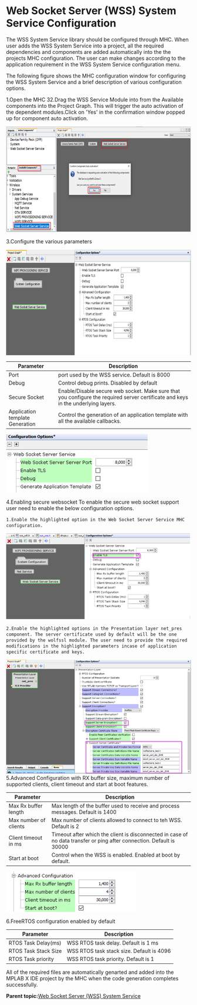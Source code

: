 # Web Socket Server \(WSS\) System Service Configuration

The WSS System Service library should be configured through MHC. When user adds the WSS System Service into a project, all the required dependencies and components are added automatically into the the projects MHC configuration. The user can make changes according to the application requirement in the WSS System Service configuration menu.

The following figure shows the MHC configuration window for configuring the WSS System Service and a brief description of various configuration options.

1.Open the MHC 32.Drag the WSS Service Module into from the Available components into the Project Graph. This will trigger the auto activation of the dependent modules.Click on 'Yes' in the confirmation window popped up for component auto activation.

![resized_Activate_WSS](resources/images/GUID-F6E1FAA3-8E0B-4818-8E5B-9BD56B0C2142-low.png)

3.Configure the various parameters

![resized_ConfigWSS](resources/images/GUID-1DB0A496-C953-48D0-ADCE-AB51521BBDAF-low.png)

|Parameter|Description|
|---------|-----------|
|Port|port used by the WSS service. Default is 8000|
|Debug|Control debug prints. Disabled by default|
|Secure Socket|Enable/Disable secure web socket. Make sure that you configure the required server certificate and keys in the underlying layers.|
|Application template Generation|Control the generation of an application template with all the available callbacks.|

![ConfWSS_PortDebugTLSAppTemplate](resources/images/GUID-7F9FE90D-AB5C-48C2-9271-AC919BD9C062-low.png)

4.Enabling secure websocket To enable the secure web socket support user need to enable the below configuration options.
```
1.Enable the highlighted option in the Web Socket Server Service MHC configuration.
```
![wss_tls_enable](resources/images/GUID-15F59568-F491-4602-B2A7-C1AFFB592EBB-low.png)
```
2.Enable the highlighted options in the Presentation layer net_pres component. The server certificate used by default will be the one provided by the wolfssl module. The user need to provide the required modifications in the highlighted parameters incase of application specific certificate and keys.
```
![wss_tls_netpress](resources/images/GUID-E91B9AB2-57D9-4BA5-82D9-C2A0C30C8DC0-low.png)
5.Advanced Configuration with RX buffer size, maximum number of supported clients, client timeout and start at boot features.

|Parameter|Description|
|---------|-----------|
|Max Rx buffer length|Max length of the buffer used to receive and process messages. Default is 1400|
|Max number of clients|Max number of clients allowed to connect to teh WSS. Default is 2|
|Client timeout in ms|Timeout after which the client is disconnected in case of no data transfer or ping after connection. Default is 30000|
|Start at boot|Control when the WSS is enabled. Enabled at boot by default.|

![AdvancedConf_WSS](resources/images/GUID-B61E1EAD-6442-406F-8D16-20A712795AC5-low.png)

6.FreeRTOS configuration enabled by default

|Parameter|Description|
|---------|-----------|
|RTOS Task Delay\(ms\)|WSS RTOS task delay. Default is 1 ms|
|RTOS Task Stack Size|WSS RTOS task stack size. Default is 4096|
|RTOS Task priority|WSS RTOS task priority. Default is 1|

All of the required files are automatically genarted and added into the MPLAB X IDE project by the MHC when the code generation completes successfully.

**Parent topic:**[Web Socket Server \(WSS\) System Service](GUID-097A4209-8474-480E-A141-6C8FC60A7671.md)

